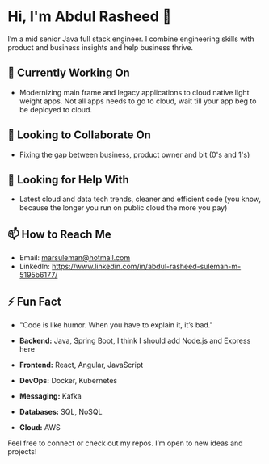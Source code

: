 # Hi, I'm Abdul Rasheed 👋

I’m a mid senior Java full stack engineer. I combine engineering skills with product and business insights and help business thrive.

## 🔭 Currently Working On
- Modernizing main frame and legacy applications to cloud native light weight apps. Not all apps needs to go to cloud, wait till your app beg to be deployed to cloud.

## 👯 Looking to Collaborate On
- Fixing the gap between business, product owner and bit (0's and 1's)

## 🤔 Looking for Help With
- Latest cloud and data tech trends, cleaner and efficient code (you know, because the longer you run on public cloud the more you pay)

## 📫 How to Reach Me
- Email: marsuleman@hotmail.com
- LinkedIn: https://www.linkedin.com/in/abdul-rasheed-suleman-m-5195b6177/

## ⚡ Fun Fact
- "Code is like humor. When you have to explain it, it’s bad."

- **Backend:** Java, Spring Boot, I think I should add Node.js and Express here
- **Frontend:** React, Angular, JavaScript  
- **DevOps:** Docker, Kubernetes  
- **Messaging:** Kafka  
- **Databases:** SQL, NoSQL  
- **Cloud:** AWS

Feel free to connect or check out my repos. I’m open to new ideas and projects!
